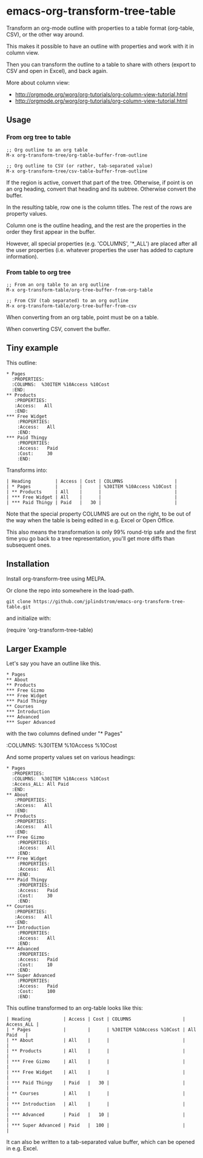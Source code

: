 emacs-org-transform-tree-table
==============================

Transform an org-mode outline with properties to a table format
(org-table, CSV), or the other way around.

This makes it possible to have an outline with properties and work
with it in column view.

Then you can transform the outline to a table to share with others
(export to CSV and open in Excel), and back again.

More about column view:

* http://orgmode.org/worg/org-tutorials/org-column-view-tutorial.html
* http://orgmode.org/worg/org-tutorials/org-column-view-tutorial.html


## Usage

### From org tree to table

    ;; Org outline to an org table
    M-x org-transform-tree/org-table-buffer-from-outline

    ;; Org outline to CSV (or rather, tab-separated value)
    M-x org-transform-tree/csv-table-buffer-from-outline

If the region is active, convert that part of the
tree. Otherwise, if point is on an org heading, convert that
heading and its subtree. Otherwise convert the buffer.

In the resulting table, row one is the column titles. The rest of
the rows are property values.

Column one is the outline heading, and the rest are the
properties in the order they first appear in the buffer.

However, all special properties (e.g. 'COLUMNS', '*_ALL') are
placed after all the user properties (i.e. whatever properties
the user has added to capture information).


### From table to org tree

    ;; From an org table to an org outline
    M-x org-transform-table/org-tree-buffer-from-org-table

    ;; From CSV (tab separated) to an org outline
    M-x org-transform-table/org-tree-buffer-from-csv

When converting from an org table, point must be on a table.

When converting CSV, convert the buffer.

## Tiny example

This outline:

    * Pages
      :PROPERTIES:
      :COLUMNS:  %30ITEM %10Access %10Cost
      :END:
    ** Products
       :PROPERTIES:
       :Access:   All
       :END:
    *** Free Widget
        :PROPERTIES:
        :Access:   All
        :END:
    *** Paid Thingy
        :PROPERTIES:
        :Access:   Paid
        :Cost:     30
        :END:

Transforms into:

    | Heading         | Access | Cost | COLUMNS                   |
    | * Pages         |        |      | %30ITEM %10Access %10Cost |
    | ** Products     | All    |      |                           |
    | *** Free Widget | All    |      |                           |
    | *** Paid Thingy | Paid   |   30 |                           |

Note that the special property COLUMNS are out on the right, to be out
of the way when the table is being edited in e.g. Excel or Open
Office.

This also means the transformation is only 99% round-trip safe and the
first time you go back to a tree representation, you'll get more diffs
than subsequent ones.


## Installation

Install org-transform-tree using MELPA.

Or clone the repo into somewhere in the load-path. 

    git clone https://github.com/jplindstrom/emacs-org-transform-tree-table.git

and initialize with:

   (require 'org-transform-tree-table)



## Larger Example

Let's say you have an outline like this.

    * Pages
    ** About
    ** Products
    *** Free Gizmo
    *** Free Widget
    *** Paid Thingy
    ** Courses
    *** Introduction
    *** Advanced
    *** Super Advanced

with the two columns defined under "* Pages"

  :COLUMNS:  %30ITEM %10Access %10Cost

And some property values set on various headings:

    * Pages
      :PROPERTIES:
      :COLUMNS:  %30ITEM %10Access %10Cost
      :Access_ALL: All Paid
      :END:
    ** About
       :PROPERTIES:
       :Access:   All
       :END:
    ** Products
       :PROPERTIES:
       :Access:   All
       :END:
    *** Free Gizmo
        :PROPERTIES:
        :Access:   All
        :END:
    *** Free Widget
        :PROPERTIES:
        :Access:   All
        :END:
    *** Paid Thingy
        :PROPERTIES:
        :Access:   Paid
        :Cost:     30
        :END:
    ** Courses
       :PROPERTIES:
       :Access:   All
       :END:
    *** Introduction
        :PROPERTIES:
        :Access:   All
        :END:
    *** Advanced
        :PROPERTIES:
        :Access:   Paid
        :Cost:     10
        :END:
    *** Super Advanced
        :PROPERTIES:
        :Access:   Paid
        :Cost:     100
        :END:


This outline transformed to an org-table looks like this:

    | Heading            | Access | Cost | COLUMNS                   | Access_ALL |
    | * Pages            |        |      | %30ITEM %10Access %10Cost | All Paid   |
    | ** About           | All    |      |                           |            |
    | ** Products        | All    |      |                           |            |
    | *** Free Gizmo     | All    |      |                           |            |
    | *** Free Widget    | All    |      |                           |            |
    | *** Paid Thingy    | Paid   |   30 |                           |            |
    | ** Courses         | All    |      |                           |            |
    | *** Introduction   | All    |      |                           |            |
    | *** Advanced       | Paid   |   10 |                           |            |
    | *** Super Advanced | Paid   |  100 |                           |            |

It can also be written to a tab-separated value buffer, which can be
opened in e.g. Excel.
